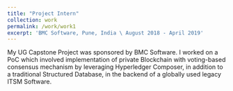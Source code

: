 ```yaml
---
title: "Project Intern"
collection: work
permalink: /work/work1
excerpt: 'BMC Software, Pune, India \ August 2018 - April 2019'
---
```


My UG Capstone Project was sponsored by BMC Software. I worked on a PoC which involved implementation of private Blockchain with voting-based consensus mechanism by leveraging
Hyperledger Composer, in addition to a traditional Structured Database, in the backend of a globally used legacy ITSM Software.
